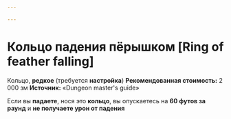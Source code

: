 ```yaml
---

---
```

# Кольцо падения пёрышком [Ring of feather falling]

Кольцо, **редкое** (требуется **настройка**)
**Рекомендованная стоимость:** 2 000 зм
**Источник:** «Dungeon master's guide»

Если вы **падаете**, нося это **кольцо**, вы опускаетесь на **60 футов за раунд** и **не получаете урон от падения**